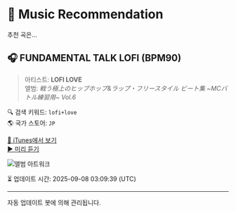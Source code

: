 
# 🎵 Music Recommendation

추천 곡은...

## 🎧 FUNDAMENTAL TALK LOFI (BPM90)  
> 아티스트: **LOFI LOVE**  
> 앨범: _戦う極上のヒップホップ&ラップ・フリースタイル ビート集 ~MCバトル練習用~ Vol.6_  

🔍 검색 키워드: `lofi+love`  
🌎 국가 스토어: `JP`

[🔗 iTunes에서 보기](https://music.apple.com/jp/album/fundamental-talk-lofi-bpm90/1648271552?i=1648271915&uo=4)  
[▶️ 미리 듣기](https://audio-ssl.itunes.apple.com/itunes-assets/AudioPreview112/v4/2c/6d/31/2c6d31b2-a7c8-d693-d8d9-5e1a64360186/mzaf_13326623225880630128.plus.aac.p.m4a)

![앨범 아트워크](https://is1-ssl.mzstatic.com/image/thumb/Music112/v4/fe/be/7b/febe7bb1-a936-194a-7512-5948ac24bb08/859758767914_cover.jpg/100x100bb.jpg)

⏳ 업데이트 시간: 2025-09-08 03:09:39 (UTC)

---
자동 업데이트 봇에 의해 관리됩니다.
